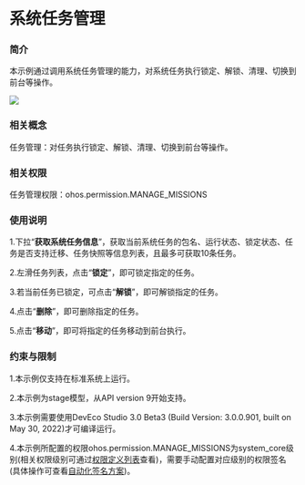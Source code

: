 # 系统任务管理

### 简介

本示例通过调用系统任务管理的能力，对系统任务执行锁定、解锁、清理、切换到前台等操作。

![](./screenshots/device/missionManager.png)

### 相关概念

任务管理：对任务执行锁定、解锁、清理、切换到前台等操作。

### 相关权限

任务管理权限：ohos.permission.MANAGE_MISSIONS

### 使用说明

1.下拉“**获取系统任务信息**”，获取当前系统任务的包名、运行状态、锁定状态、任务是否支持迁移、任务快照等信息列表，且最多可获取10条任务。

2.左滑任务列表，点击“**锁定**”，即可锁定指定的任务。

3.若当前任务已锁定，可点击“**解锁**”，即可解锁指定的任务。

4.点击“**删除**”，即可删除指定的任务。

5.点击“**移动**”，即可将指定的任务移动到前台执行。

### 约束与限制

1.本示例仅支持在标准系统上运行。

2.本示例为stage模型，从API version 9开始支持。

3.本示例需要使用DevEco Studio 3.0 Beta3 (Build Version: 3.0.0.901, built on May 30, 2022)才可编译运行。

4.本示例所配置的权限ohos.permission.MANAGE_MISSIONS为system_core级别(相关权限级别可通过[权限定义列表](https://gitee.com/openharmony/docs/blob/master/zh-cn/application-dev/security/permission-list.md)查看)，需要手动配置对应级别的权限签名(具体操作可查看[自动化签名方案](https://developer.harmonyos.com/cn/docs/documentation/doc-guides/ohos-auto-configuring-signature-information-0000001271659465))。
